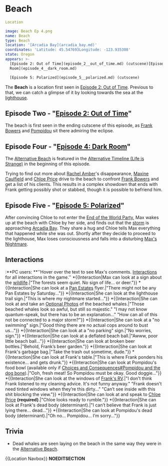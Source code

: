 #  Beach 

```yaml
Location

image: Beach Ep 4.png
name: Beach
type: Beach
location: '[Arcadia Bay](arcadia_bay.md)'
coordinates: 'Latitude: 45.547693Longitude: -123.935308'
state: Oregon
appears: >-
  [Episode 2: Out of Time](episode_2__out_of_time.md) (cutscene)[Episode 4: Dark
  Room](episode_4__dark_room.md)

  [Episode 5: Polarized](episode_5__polarized.md) (cutscene)
```

The **Beach** is a location first seen in [Episode 2: Out of Time](episode_2.md). Previous to that, we can catch a glimpse of it by looking towards the sea at the [lighthouse](lighthouse.md).

##  Episode Two - "[Episode 2: Out of Time](out_of_time.md)" 
The beach is first seen in the ending cutscene of this episode, as [Frank Bowers](frank_bowers.md) and [Pompidou](pompidou.md) sit there admiring the eclipse.

##  Episode Four - "[Episode 4: Dark Room](dark_room.md)" 
The [Alternative Beach](alternative_beach.md) is featured in the [Alternative Timeline (Life is Strange)](alternative_timeline.md) in the beginning of this episode.

Trying to find out more about [Rachel Amber](rachel_amber.md)'s disappearance, [Maxine Caulfield](max_caulfield.md) and [Chloe Price](chloe_price.md) drive to the beach to confront [Frank Bowers](frank.md) and get a list of his clients. This results in a complex showdown that ends with Frank getting possibly shot or stabbed, though it is possible to befriend him.

##  Episode Five - "[Episode 5: Polarized](polarized.md)" 
After convincing Chloe to not enter the [End of the World Party](end_of_the_world_party.md), Max wakes up at the beach with Chloe by her side, and finds out that the [storm](storm.md) is approaching [Arcadia Bay](arcadia_bay.md). They share a hug and Chloe tells Max everything that happened while she was out. Shortly after they decide to proceed to the lighthouse, Max loses consciousness and falls into a disturbing [Max's Nightmare](nightmare.md).

##  Interactions 
:**PC users: **''Hover over the text to see Max's comments. [Interactions](see_here.md) for all interactions in the game.''
*{{Interaction|Max can look at a sign about the [wildlife](wildlife.md).|"The forests seem quiet. No sign of life... or deer."}}
*{{Interaction|She can look at a [Pan Estates](pan_estates.md) flyer.|"There might not be any Pan Estates by Saturday..."}}
*{{Interaction|She can look at the lighthouse trail sign.|"This is where my nightmare started..."}}
*{{Interaction|She can look at and take an [Optional Photos](optional_photo.md) of the beached whales.|"Those beached whales look so awful, but still so majestic."
"I may not know quantum-speak, but there has to be an explanation..."
"How can all of this not be connected to a major storm?"}}
*{{Interaction|She can look at a "no swimming" sign.|"Good thing there are no actual cops around to bust us..."}}
*{{Interaction|She can look at a "no parking" sign.|"No worries, sign."}}
*{{Interaction|She can look at a deflated beach ball.|"Awww, poor little beach ball..."}}
*{{Interaction|She can look at broken beer bottles.|"Behold, Frank’s beer garden."}}
*{{Interaction|She can look at Frank's garbage bag.|"Take the trash out sometime, dude."}}
*{{Interaction|She can look at Frank's table.|"This is where Frank ponders his existence... and gets drunk."}}
*{{Interaction|She can look at Pompidou's food bowl (available only if [Choices and Consequences#Pompidou and the dog bone](pompidou_is_alive.md)).|"Ooh, fresh meat! So Pompidou must be okay. Good doggie..."}}
*{{Interaction|She can look at the windows of [Frank's RV](frank_s_rv.md).|"I don't think Frank listened to my cleaning advice. It's not funny anyway."
"Frank doesn't need tinted windows when they’re this dirty..."
"Can’t see inside with this shit blocking the view."}}
*{{Interaction|She can look at and speak to [Chloe Price](chloe_price.md) **(required)**.|"Chloe looks ready to rumble."}}
*{{Interaction|She can look at Frank's dead body (determinant).|"I can’t believe that Frank is just lying there... dead..."}}
*{{Interaction|She can look at Pompidou's dead body (determinant).|"Oh no... Pompidou... I’m sorry..."}}

##  Trivia 
* Dead whales are seen laying on the beach in the same way they were in the [Alternative Beach](alternative_timeline.md).

{{Location Navbox}}
__NOEDITSECTION__

